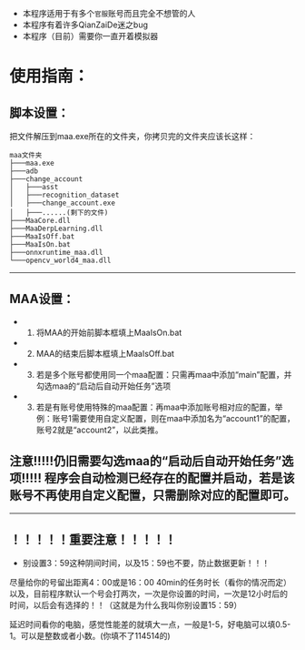 - 本程序适用于有多个```官服```账号而且完全不想管的人
- 本程序有着许多QianZaiDe迷之bug
- 本程序（目前）需要你一直开着模拟器

# 使用指南：
## 脚本设置：
把文件解压到maa.exe所在的文件夹，你拷贝完的文件夹应该长这样：
```shell
maa文件夹
├───maa.exe
├───adb
├───change_account
│   ├───asst
│   ├───recognition_dataset
│   ├───change_account.exe
│   ├───......(剩下的文件)
├───MaaCore.dll
├───MaaDerpLearning.dll
├───MaaIsOff.bat
├───MaaIsOn.bat
├───onnxruntime_maa.dll
└───opencv_world4_maa.dll
```
----------------------------------
##  MAA设置：
- 1. 将MAA的开始前脚本框填上MaaIsOn.bat
- 2. MAA的结束后脚本框填上MaaIsOff.bat
- 3. 若是多个账号都使用同一个maa配置：只需再maa中添加“main”配置，并勾选maa的“启动后自动开始任务”选项
- 3. 若是有账号使用特殊的maa配置：再maa中添加账号相对应的配置，举例：账号1需要使用自定义配置，则在maa中添加名为“account1”的配置，账号2就是“account2”，以此类推。
##  注意!!!!!仍旧需要勾选maa的“启动后自动开始任务”选项!!!!! 程序会自动检测已经存在的配置并启动，若是该账号不再使用自定义配置，只需删除对应的配置即可。
-----------------------------------
## ！！！！！重要注意！！！！！
- 别设置3：59这种阴间时间，以及15：59也不要，防止数据更新！！！

尽量给你的号留出距离4：00或是16：00  40min的任务时长（看你的情况而定）
以及，目前程序默认一个号会打两次，一次是你设置的时间，一次是12小时后的时间，以后会有选择的！！（这就是为什么我叫你别设置15：59）

延迟时间看你的电脑，感觉性能差的就填大一点，一般是1-5，好电脑可以填0.5-1。可以是整数或者小数。(你填不了114514的)
